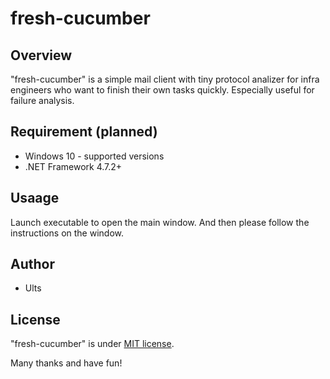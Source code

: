 fresh-cucumber
===
## Overview
"fresh-cucumber" is a simple mail client with tiny protocol analizer for infra engineers who want to finish their own tasks quickly.
Especially useful for failure analysis.

## Requirement (planned)
* Windows 10 - supported versions
* .NET Framework 4.7.2+

## Usaage
Launch executable to open the main window. And then please follow the instructions on the window.

## Author
* Ults

## License
"fresh-cucumber" is under [MIT license](https://en.wikipedia.org/wiki/MIT_License).

Many thanks and have fun!
